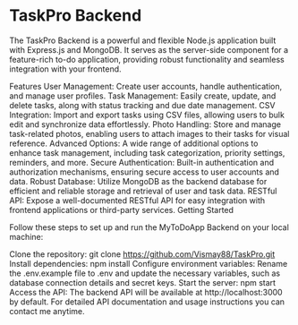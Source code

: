 # TaskPro Backend
The TaskPro Backend is a powerful and flexible Node.js application built with Express.js and MongoDB. It serves as the server-side component for a feature-rich to-do application, providing robust functionality and seamless integration with your frontend.

Features
User Management: Create user accounts, handle authentication, and manage user profiles.
Task Management: Easily create, update, and delete tasks, along with status tracking and due date management.
CSV Integration: Import and export tasks using CSV files, allowing users to bulk edit and synchronize data effortlessly.
Photo Handling: Store and manage task-related photos, enabling users to attach images to their tasks for visual reference.
Advanced Options: A wide range of additional options to enhance task management, including task categorization, priority settings, reminders, and more.
Secure Authentication: Built-in authentication and authorization mechanisms, ensuring secure access to user accounts and data.
Robust Database: Utilize MongoDB as the backend database for efficient and reliable storage and retrieval of user and task data.
RESTful API: Expose a well-documented RESTful API for easy integration with frontend applications or third-party services.
Getting Started

Follow these steps to set up and run the MyToDoApp Backend on your local machine:

Clone the repository: git clone https://github.com/Vismay88/TaskPro.git
Install dependencies: npm install
Configure environment variables: Rename the .env.example file to .env and update the necessary variables, such as database connection details and secret keys.
Start the server: npm start
Access the API: The backend API will be available at http://localhost:3000 by default.
For detailed API documentation and usage instructions you can contact me anytime. 









